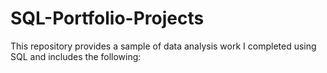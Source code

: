 # SQL-Portfolio-Projects
This repository provides a sample of data analysis work I completed using SQL and includes the following:

